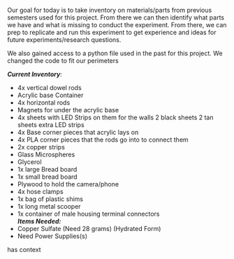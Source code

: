 Our goal for today is to take inventory on materials/parts from previous semesters used for this project. From there we can then identify what parts we have and what is missing to conduct the experiment. From there, we can prep to replicate and run this experiment to get experience and ideas for future experiments/research questions.

We also gained access to a python file used in the past for this project. We changed the code to fit our perimeters

***Current Inventory**:*  
* 4x vertical dowel rods   
* Acrylic base Container  
* 4x horizontal rods   
* Magnets for under the acrylic base  
* 4x sheets with LED Strips on them for the walls 2 black sheets 2 tan sheets extra LED strips  
* 4x Base corner pieces that acrylic lays on  
* 4x PLA corner pieces that the rods go into to connect them  
* 2x copper strips  
* Glass Microspheres    
* Glycerol   
* 1x large Bread board  
* 1x small bread board  
* Plywood to hold the camera/phone  
* 4x hose clamps  
* 1x bag of plastic shims  
* 1x long metal scooper  
* 1x container of male housing terminal connectors  
***Items Needed:***  
* Copper Sulfate (Need 28 grams)  (Hydrated Form)
* Need Power Supplies(s)  

has context 